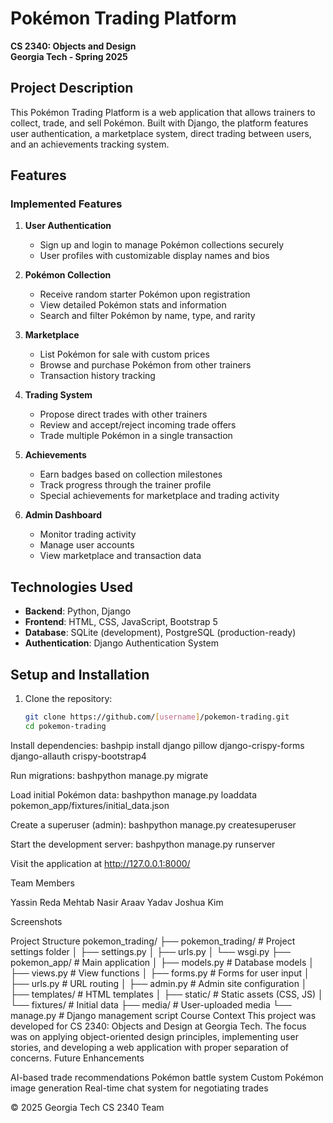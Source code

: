 # Pokémon Trading Platform

**CS 2340: Objects and Design**  
**Georgia Tech - Spring 2025**

## Project Description

This Pokémon Trading Platform is a web application that allows trainers to collect, trade, and sell Pokémon. Built with Django, the platform features user authentication, a marketplace system, direct trading between users, and an achievements tracking system.

## Features

### Implemented Features

1. **User Authentication**
   - Sign up and login to manage Pokémon collections securely
   - User profiles with customizable display names and bios

2. **Pokémon Collection**
   - Receive random starter Pokémon upon registration
   - View detailed Pokémon stats and information
   - Search and filter Pokémon by name, type, and rarity

3. **Marketplace**
   - List Pokémon for sale with custom prices
   - Browse and purchase Pokémon from other trainers
   - Transaction history tracking

4. **Trading System**
   - Propose direct trades with other trainers
   - Review and accept/reject incoming trade offers
   - Trade multiple Pokémon in a single transaction

5. **Achievements**
   - Earn badges based on collection milestones
   - Track progress through the trainer profile
   - Special achievements for marketplace and trading activity

6. **Admin Dashboard**
   - Monitor trading activity
   - Manage user accounts
   - View marketplace and transaction data

## Technologies Used

- **Backend**: Python, Django
- **Frontend**: HTML, CSS, JavaScript, Bootstrap 5
- **Database**: SQLite (development), PostgreSQL (production-ready)
- **Authentication**: Django Authentication System

## Setup and Installation

1. Clone the repository:
   ```bash
   git clone https://github.com/[username]/pokemon-trading.git
   cd pokemon-trading

Install dependencies:
bashpip install django pillow django-crispy-forms django-allauth crispy-bootstrap4

Run migrations:
bashpython manage.py migrate

Load initial Pokémon data:
bashpython manage.py loaddata pokemon_app/fixtures/initial_data.json

Create a superuser (admin):
bashpython manage.py createsuperuser

Start the development server:
bashpython manage.py runserver

Visit the application at http://127.0.0.1:8000/

Team Members

Yassin Reda
Mehtab Nasir
Araav Yadav
Joshua Kim

Screenshots

Project Structure
pokemon_trading/
├── pokemon_trading/         # Project settings folder
│   ├── settings.py
│   ├── urls.py
│   └── wsgi.py
├── pokemon_app/             # Main application
│   ├── models.py            # Database models
│   ├── views.py             # View functions
│   ├── forms.py             # Forms for user input
│   ├── urls.py              # URL routing
│   ├── admin.py             # Admin site configuration
│   ├── templates/           # HTML templates
│   ├── static/              # Static assets (CSS, JS)
│   └── fixtures/            # Initial data
├── media/                   # User-uploaded media
└── manage.py                # Django management script
Course Context
This project was developed for CS 2340: Objects and Design at Georgia Tech. The focus was on applying object-oriented design principles, implementing user stories, and developing a web application with proper separation of concerns.
Future Enhancements

AI-based trade recommendations
Pokémon battle system
Custom Pokémon image generation
Real-time chat system for negotiating trades


© 2025 Georgia Tech CS 2340 Team
